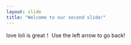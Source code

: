 ```yaml
---
layout: slide
title: "Welcome to our second slide!"
---
```

love loli is great！
Use the left arrow to go back!
